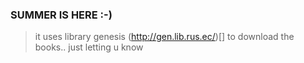 ### SUMMER IS HERE :-)
> it uses library genesis (http://gen.lib.rus.ec/)[] to download the books.. just letting u know

